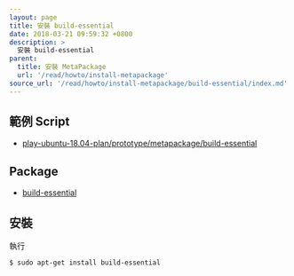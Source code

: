 ```yaml
---
layout: page
title: 安裝 build-essential
date: 2018-03-21 09:59:32 +0800
description: >
  安裝 build-essential
parent:
  title: 安裝 MetaPackage
  url: '/read/howto/install-metapackage'
source_url: '/read/howto/install-metapackage/build-essential/index.md'
---
```



## 範例 Script

* [play-ubuntu-18.04-plan/prototype/metapackage/build-essential](https://github.com/samwhelp/play-ubuntu-18.04-plan/tree/master/prototype/metapackage/build-essential)


## Package

* [build-essential](https://packages.ubuntu.com/bionic/build-essential)


## 安裝

執行

``` sh
$ sudo apt-get install build-essential
```
